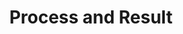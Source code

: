 ---
layout: page
title: Process and Result
permalink: /process-and-results/
nav_order: 4
has_children: true
---